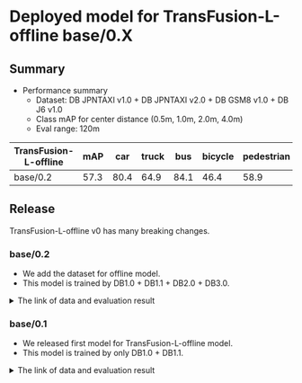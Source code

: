 # Deployed model for TransFusion-L-offline base/0.X
## Summary

- Performance summary
  - Dataset: DB JPNTAXI v1.0 + DB JPNTAXI v2.0 + DB GSM8 v1.0 + DB J6 v1.0
  - Class mAP for center distance (0.5m, 1.0m, 2.0m, 4.0m)
  - Eval range: 120m

| TransFusion-L-offline | mAP  | car  | truck | bus  | bicycle | pedestrian |
| --------------------- | ---- | ---- | ----- | ---- | ------- | ---------- |
| base/0.2              | 57.3 | 80.4 | 64.9  | 84.1 | 46.4    | 58.9       |

## Release

TransFusion-L-offline v0 has many breaking changes.

### base/0.2

- We add the dataset for offline model.
- This model is trained by DB1.0 + DB1.1 + DB2.0 + DB3.0.

<details>
<summary> The link of data and evaluation result </summary>

- Main parameter
  - range = 122.88m
  - voxel_size = [0.32, 0.32, 10]
  - grid_size = [768, 768, 1]
- model
  - Training dataset: DB JPNTAXI v1.0 + DB JPNTAXI v2.0 + DB GSM8 v1.0 + DB J6 v1.0
  - [Config file path](https://github.com/tier4/autoware-ml/blob/304ba041e85adc2a47d16229ac1768aea156a2a9/projects/TransFusion/configs/t4dataset/transfusion_lidar_pillar_second_secfpn_1xb1_120m-768grid-t4base.py)
  - [Deployed onnx model and ROS parameter files](https://evaluation.tier4.jp/evaluation/mlpackages/1800c7f8-a80e-4162-8574-4ee84432e89d/releases/6d18aacb-c1d8-468e-a9fc-5ef616b3b55a?project_id=zWhWRzei)
  - [Training results](https://drive.google.com/drive/folders/1v4QN696n4iMIlk0j5O_Pxho7zgoBsJa5)
  - train time: NVIDIA RTX 6000 Ada Generation * 2 * 5 days
- Evaluation result with test-dataset of DB JPNTAXI v1.0 + DB JPNTAXI v2.0 + DB GSM8 v1.0 + DB J6 v1.0
  - eval range = 120m
  - Total mAP to test dataset : 0.573

| class_name | mAP  | AP@0.5m | AP@1.0m | AP@2.0m | AP@4.0m |
| ---------- | ---- | ------- | ------- | ------- | ------- |
| car        | 70.8 | 54.2    | 71.0    | 77.6    | 80.4    |
| truck      | 44.0 | 14.6    | 40.2    | 56.2    | 64.9    |
| bus        | 73.7 | 54.0    | 74.2    | 82.5    | 84.1    |
| bicycle    | 45.2 | 43.3    | 45.2    | 45.9    | 46.4    |
| pedestrian | 53.0 | 46.7    | 51.0    | 55.3    | 58.9    |

- Evaluation result with eval-dataset of DB JPNTAXI v1.0 + DB JPNTAXI v2.0

| class_name | mAP  | AP@0.5m | AP@1.0m | AP@2.0m | AP@4.0m |
| ---------- | ---- | ------- | ------- | ------- | ------- |
| car        | 72.9 | 49.9    | 73.6    | 82.3    | 86.0    |
| truck      | 48.2 | 14.4    | 43.2    | 63.1    | 72.0    |
| bus        | 59.7 | 33.3    | 62.7    | 70.6    | 72.2    |
| bicycle    | 44.2 | 39.3    | 44.6    | 46.0    | 46.8    |
| pedestrian | 56.0 | 47.9    | 54.3    | 59.1    | 62.8    |

- Evaluation result with eval-dataset of DB GSM8 v1.0 + DB J6 v1.0

| class_name | mAP  | AP@0.5m | AP@1.0m | AP@2.0m | AP@4.0m |
| ---------- | ---- | ------- | ------- | ------- | ------- |
| car        | 70.2 | 56.7    | 70.1    | 75.7    | 78.2    |
| truck      | 42.7 | 15.3    | 39.3    | 53.6    | 62.5    |
| bus        | 78.4 | 60.9    | 78.5    | 86.4    | 87.8    |
| bicycle    | 47.3 | 46.4    | 47.3    | 47.6    | 48.1    |
| pedestrian | 51.2 | 45.8    | 49.1    | 53.1    | 56.7    |

</details>

### base/0.1

- We released first model for TransFusion-L-offline model.
- This model is trained by only DB1.0 + DB1.1.

<details>
<summary> The link of data and evaluation result </summary>

- Main parameter
  - range = 122.88m
  - voxel_size = [0.32, 0.32, 10]
  - grid_size = [768, 768, 1]
- model
  - Training dataset: DB JPNTAXI v1.0 + DB JPNTAXI v2.0
  - Eval dataset: DB JPNTAXI v1.0 + DB JPNTAXI v2.0
  - [Config file path](https://github.com/tier4/autoware-ml/blob/3df40a10310dff2d12e4590e26f81017e002a2a0/projects/TransFusion/configs/t4dataset/transfusion_lidar_pillar_second_secfpn_1xb1-cyclic-20e_t4xx1_120m_768grid.py)
  - Deployed ROS parameter file [[AWF model resistry]](https://awf.ml.dev.web.auto/perception/models/transfusion/t4xx1_120m/v1/transfusion_ml_package.param.yaml) [[model-zoo]](https://download.autoware-ml-model-zoo.tier4.jp/autoware-ml/models/transfusion/transfusion-l-offline/t4base/v0.1/transfusion_ml_package.param.yaml)
  - Deployed onnx model [[AWF model resistry]](https://awf.ml.dev.web.auto/perception/models/transfusion/t4xx1_120m/v1/transfusion.onnx) [[model-zoo]](https://download.autoware-ml-model-zoo.tier4.jp/autoware-ml/models/transfusion/transfusion-l-offline/t4base/v0.1/transfusion.onnx)
  - Deployed ROS param file for remap [[model-zoo]](https://download.autoware-ml-model-zoo.tier4.jp/autoware-ml/models/transfusion/transfusion-l-offline/t4base/v0.1/detection_class_remapper.param.yaml)
  - Training results [[AWF model resistry]](https://awf.ml.dev.web.auto/perception/models/transfusion/t4xx1_120m/v1/logs.zip)
  - Training results [model-zoo]
    - [logs.zip](https://download.autoware-ml-model-zoo.tier4.jp/autoware-ml/models/transfusion/transfusion-l-offline/t4base/v0.1/log.zip)
    - [checkpoint_best.pth](https://download.autoware-ml-model-zoo.tier4.jp/autoware-ml/models/transfusion/transfusion-l-offline/t4base/v0.1/epoch_48.pth)
    - [config.py](https://download.autoware-ml-model-zoo.tier4.jp/autoware-ml/models/transfusion/transfusion-l-offline/t4base/v0.1/transfusion_lidar_pillar_second_secfpn_1xb4-cyclic-20e_t4xx1_120m_768grid.py)
  - train time: A100 * 2 * 3.5days
  - Total mAP to test dataset (eval range = 120m): 0.518

| class_name | mAP  | AP@0.5m | AP@1.0m | AP@2.0m | AP@4.0m |
| ---------- | ---- | ------- | ------- | ------- | ------- |
| car        | 70.9 | 45.9    | 71.7    | 81.3    | 84.6    |
| truck      | 43.8 | 11.5    | 37.6    | 58.7    | 67.3    |
| bus        | 54.7 | 32.2    | 53.8    | 65.6    | 67.1    |
| bicycle    | 38.7 | 33.5    | 37.6    | 40.2    | 43.4    |
| pedestrian | 50.9 | 44.4    | 48.7    | 52.7    | 57.7    |

</details>

